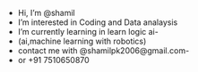 - Hi, I’m @shamil
- I’m interested in Coding and Data analaysis
- I’m currently learning in learn logic ai-
-  (ai,machine learning with robotics)
- contact me with @shamilpk2006@gmail.com-
- or +91 7510650870
 



